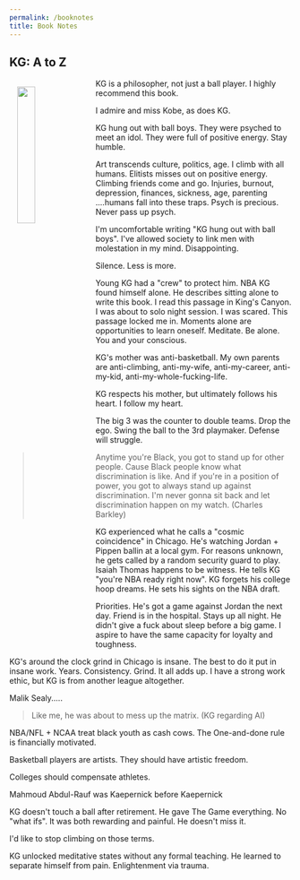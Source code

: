 ```yaml
---
permalink: /booknotes
title: Book Notes
---
```


## KG: A to Z

<img src="https://images-na.ssl-images-amazon.com/images/I/41QrKsS5LDL._SX327_BO1,204,203,200_.jpg" style='margin: 1em; float:left' width="25%"/>

KG is a philosopher, not just a ball player. I highly recommend this book.

I admire and miss Kobe, as does KG.

KG hung out with ball boys. They were psyched to meet an idol. They were full of positive energy. Stay humble.

Art transcends culture, politics, age. I climb with all humans. Elitists misses out on positive energy. Climbing friends come and go. Injuries, burnout, depression, finances, sickness, age, parenting ....humans fall into these traps. Psych is precious. Never pass up psych.

I'm uncomfortable writing "KG hung out with ball boys". I've allowed society to link men with molestation in my mind. Disappointing.

Silence. Less is more.

Young KG had a "crew" to protect him. NBA KG found himself alone. He describes sitting alone to write this book. I read this passage in King's Canyon. I was about to solo night session. I was scared. This passage locked me in. Moments alone are opportunities to learn oneself. Meditate. Be alone. You and your conscious.

KG's mother was anti-basketball. My own parents are anti-climbing, anti-my-wife, anti-my-career, anti-my-kid, anti-my-whole-fucking-life.

KG respects his mother, but ultimately follows his heart. I follow my heart.

The big 3 was the counter to double teams. Drop the ego. Swing the ball to the 3rd playmaker. Defense will struggle.

> Anytime you're Black, you got to stand up for other people. Cause Black people know what discrimination is like. And if you're in a position of power, you got to always stand up against discrimination. I'm never gonna sit back and let discrimination happen on my watch. (Charles Barkley)

KG experienced what he calls a "cosmic coincidence" in Chicago. He's watching Jordan + Pippen ballin at a local gym. For reasons unknown, he gets called by a random security guard to play. Isaiah Thomas happens to be witness. He tells KG "you're NBA ready right now". KG forgets his college hoop dreams. He sets his sights on the NBA draft.

Priorities. He's got a game against Jordan the next day. Friend is in the hospital. Stays up all night. He didn't give a fuck about sleep before a big game. I aspire to have the same capacity for loyalty and toughness.

KG's around the clock grind in Chicago is insane. The best to do it put in insane work. Years. Consistency. Grind. It all adds up. I have a strong work ethic, but KG is from another league altogether.

Malik Sealy.....

> Like me, he was about to mess up the matrix. (KG regarding AI)

NBA/NFL + NCAA treat black youth as cash cows. The One-and-done rule is financially motivated.

Basketball players are artists. They should have artistic freedom.

Colleges should compensate athletes.

Mahmoud Abdul-Rauf was Kaepernick before Kaepernick

KG doesn't touch a ball after retirement. He gave The Game everything. No "what ifs". It was both rewarding and painful. He doesn't miss it.

I'd like to stop climbing on those terms.

KG unlocked meditative states without any formal teaching. He learned to separate himself from pain. Enlightenment via trauma.
